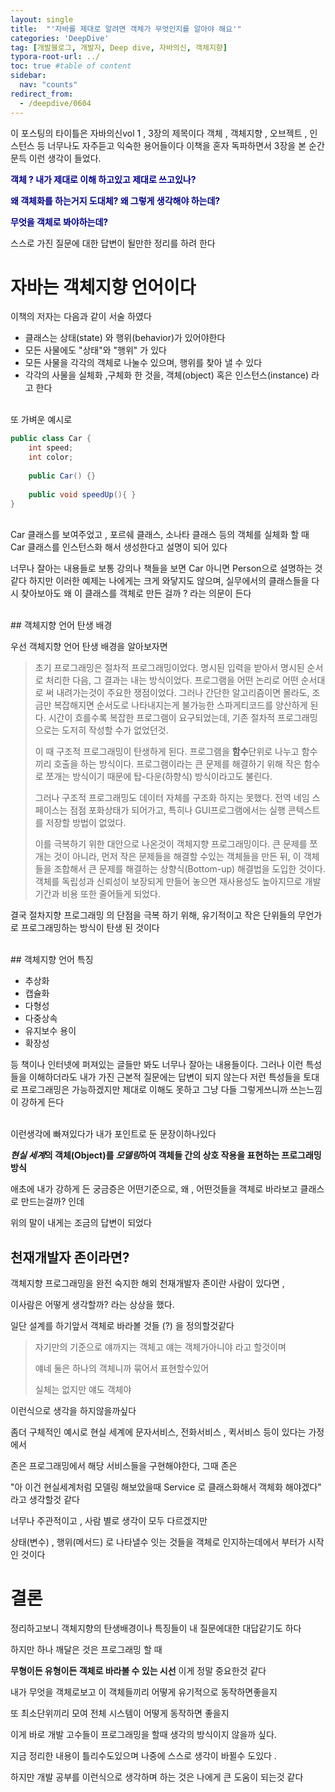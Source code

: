 ```yaml
---
layout: single
title:  "'자바를 제대로 알려면 객체가 무엇인지를 알아야 해요'"
categories: 'DeepDive'
tag: [개발블로그, 개발자, Deep dive, 자바의신, 객체지향]
typora-root-url: ../
toc: true #table of content
sidebar:
  nav: "counts"
redirect_from:
  - /deepdive/0604
---
```

  
이 포스팅의 타이틀은 자바의신vol 1 ,  3장의 제목이다
객체 , 객체지향 , 오브젝트 , 인스턴스 등 너무나도  자주듣고 익숙한 용어들이다
이책을 혼자 독파하면서 3장을 본 순간 문득 이런 생각이 들었다.  

<span style="color: darkblue;">**객체 ? 내가 제대로 이해 하고있고 제대로 쓰고있나?**</span>   

<span style="color: darkblue;">**왜 객체화를 하는거지 도대체? 왜 그렇게 생각해야 하는데?**</span>

<span style="color: darkblue;">**무엇을 객체로 봐야하는데?**</span>

스스로 가진 질문에 대한 답변이 될만한 정리를 하려 한다


# 자바는 객체지향 언어이다

이책의 저자는 다음과 같이 서술 하였다

- 클래스는 상태(state) 와 행위(behavior)가 있어야한다
- 모든 사물에도 "상태"와 "행위" 가 있다
- 모든 사물을 각각의 객체로 나눌수 있으며, 행위를 찾아 낼 수 있다
- 각각의 사물을 실체화 ,구체화 한 것을, 객체(object) 혹은 인스턴스(instance) 라고 한다

<br>
또 가벼운 예시로

```java
public class Car {
    int speed;
    int color;
    
    public Car() {}
    
    public void speedUp(){ }
}
```
<br>  
Car 클래스를 보여주었고 , 포르쉐 클래스, 소나타 클래스 등의 객체를 실체화 할 때 Car 클래스를 인스턴스화 해서 
생성한다고 설명이 되어 있다

너무나 잘아는 내용들로 보통 강의나 책들을 보면 Car 아니면 Person으로 설명하는 것 같다
하지만 이러한 예제는 나에게는 크게 와닿지도 않으며, 실무에서의 클래스들을 다시 찾아보아도  왜 이 클래스를 
객체로 만든 걸까 ? 라는 의문이 든다
  
  
<br>
## 객체지향 언어 탄생 배경

우선 객체지향 언어 탄생 배경을 알아보자면 



> 초기 프로그래밍은 절차적 프로그래밍이었다. 명시된 입력을 받아서 명시된 순서로 처리한 다음, 그 결과는 내는 방식이었다. 프로그램을 어떤 논리로 어떤 순서대로 써 내려가는것이 주요한 쟁점이었다. 그러나 간단한 알고리즘이면 몰라도, 조금만 복잡해지면 순서도로 나타내지는게 불가능한 스파게티코드를 양산하게 된다. 시간이 흐를수록 복잡한 프로그램이 요구되었는데, 기존 절차적 프로그래밍으로는 도저히 작성할 수가 없었던것. 
>
> 이 때 구조적 프로그래밍이 탄생하게 된다. 프로그램을 **함수**단위로 나누고 함수끼리 호출을 하는 방식이다. 프로그램이라는 큰 문제를 해결하기 위해 작은 함수로 쪼개는 방식이기 때문에 탑-다운(하향식) 방식이라고도 불린다.
>
> 그러나 구조적 프로그래밍도 데이터 자체를 구조화 하지는 못했다. 전역 네임 스페이스는 점점 포화상태가 되어가고, 특히나 GUI프로그램에서는 실행 콘텍스트를 저장할 방법이 없었다. 
>
> 이를 극복하기 위한 대안으로 나온것이 객체지향 프로그래밍이다. 큰 문제를 쪼개는 것이 아니라, 먼저 작은 문제들을 해결할 수있는 객체들을 만든 뒤, 이 객체들을 조합해서 큰 문제를 해결하는 상향식(Bottom-up) 해결법을 도입한 것이다. 객체를 독립성과 신뢰성이 보장되게 만들어 놓으면 재사용성도 높아지므로 개발기간과 비용 또한 줄어들게 되었다.



결국 절차지향 프로그래밍 의 단점을 극복 하기 위해, 유기적이고 작은 단위들의 무언가로 프로그래밍하는 방식이 탄생 된 것이다  


<br>
## 객체지향 언어 특징

- 추상화
- 캡슐화
- 다형성
- 다중상속
- 유지보수 용이
- 확장성 
  
등 책이나 인터넷에 퍼져있는 글들만 봐도 너무나 잘아는 내용들이다.
그러나 이런 특성들을 이해하더라도 내가  가진 근본적 질문에는 답변이 되지 않는다
저런 특성들을 토대로 프로그래밍은 가능하겠지만 제대로 이해도 못하고 
그냥 다들 그렇게쓰니까  쓰는느낌이 강하게 든다


<br>
이런생각에 빠져있다가 내가 포인트로 둔 문장이하나있다 

***현실 세계*의 객체(Object)를 *모델링*하여 객체들 간의 상호 작용을 표현하는 프로그래밍 방식**



애초에 내가 강하게 든 궁금증은 어떤기준으로, 왜 , 어떤것들을 객체로 바라보고 클래스로 만드는걸까? 인데

위의 말이 내게는 조금의 답변이 되었다




  


## 천재개발자 존이라면?

객체지향 프로그래밍을 완전 숙지한 해외 천재개발자 존이란 사람이 있다면 , 

이사람은  어떻게 생각할까? 라는 상상을 했다.

일단 설계를 하기앞서 객체로 바라볼 것들 (?) 을 정의할것같다



> 자기만의 기준으로 얘까지는 객체고  얘는 객체가아니야 라고 할것이며 
>
> 얘네 둘은 하나의 객체니까 묶어서 표현할수있어
>
> 실체는 없지만 얘도 객체야



이런식으로  생각을 하지않을까싶다

좀더 구체적인 예시로 현실 세계에 문자서비스, 전화서비스 , 퀵서비스 등이 있다는 가정에서

존은 프로그래밍에서 해당 서비스들을 구현해야한다, 그때 존은

"아 이건 현실세계처럼 모델링 해보았을때 Service 로 클래스화해서 객체화 해야겠다" 라고 생각할것 같다    



너무나 주관적이고 , 사람 별로 생각이 모두 다르겠지만

상태(변수) , 행위(메서드) 로 나타낼수 잇는 것들을 객체로 인지하는데에서  부터가 시작인 것이다 



  



# 결론

정리하고보니 객체지향의 탄생배경이나 특징들이 내 질문에대한 대답같기도 하다

하지만 하나 깨달은 것은 프로그래밍 할 때

 **무형이든 유형이든  객체로 바라볼 수 있는 시선**  이게 정말 중요한것 같다

내가 무엇을 객체로보고 이 객체들끼리 어떻게 유기적으로 동작하면좋을지

또 최소단위끼리 모여 전체 시스템이 어떻게 동작하면 좋을지

이게 바로 개발 고수들이 프로그래밍을 할때 생각의 방식이지 않을까 싶다.

지금 정리한 내용이 틀리수도있으며 나중에 스스로 생각이 바뀔수 도있다 . 

하지만 개발 공부를 이런식으로 생각하며 하는 것은 나에게 큰 도움이 되는것 같다



